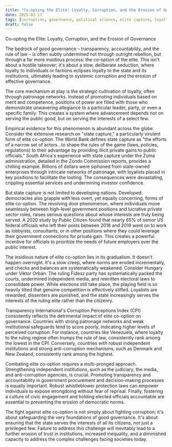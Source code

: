 ```yaml
---
title: "Co-opting the Elite: Loyalty, Corruption, and the Erosion of Governance"
date: 2025-02-17
tags: [corruption, governance, political science, elite capture, loyalty, patronage]
draft: false
---
```

Co-opting the Elite: Loyalty, Corruption, and the Erosion of Governance

The bedrock of good governance – transparency, accountability, and the rule of law – is often subtly undermined not through outright rebellion, but through a far more insidious process: the co-option of the elite. This isn't about a hostile takeover; it's about a slow, deliberate seduction, where loyalty to individuals or factions eclipses loyalty to the state and its institutions, ultimately leading to systemic corruption and the erosion of effective governance.

The core mechanism at play is the strategic cultivation of loyalty, often through patronage networks. Instead of promoting individuals based on merit and competence, positions of power are filled with those who demonstrate unwavering allegiance to a particular leader, party, or even a specific family. This creates a system where advancement depends not on serving the public good, but on serving the interests of a select few.

Empirical evidence for this phenomenon is abundant across the globe. Consider the extensive research on "state capture," a particularly virulent form of elite co-option. The World Bank defines state capture as "the efforts of a narrow set of actors…to shape the rules of the game (laws, policies, regulations) to their advantage by providing illicit private gains to public officials." South Africa's experience with state capture under the Zuma administration, detailed in the Zondo Commission reports, provides a chilling example. Billions of dollars were siphoned from state-owned enterprises through intricate networks of patronage, with loyalists placed in key positions to facilitate the looting. The consequences were devastating, crippling essential services and undermining investor confidence.

But state capture is not limited to developing nations. Developed democracies also grapple with less overt, yet equally concerning, forms of elite co-option. The revolving door phenomenon, where individuals move seamlessly between high-level government positions and lucrative private sector roles, raises serious questions about whose interests are truly being served. A 2020 study by Public Citizen found that nearly 65% of senior US federal officials who left their posts between 2018 and 2019 went on to work as lobbyists, consultants, or in other positions where they could leverage their government connections for private gain. This creates a powerful incentive for officials to prioritize the needs of future employers over the public interest.

The insidious nature of elite co-option lies in its gradualism. It doesn't happen overnight. It's a slow creep, where norms are eroded incrementally, and checks and balances are systematically weakened. Consider Hungary under Viktor Orbán. The ruling Fidesz party has systematically packed the courts, undermined independent media, and rewritten electoral laws to consolidate power. While elections still take place, the playing field is so heavily tilted that genuine competition is effectively stifled. Loyalists are rewarded, dissenters are punished, and the state increasingly serves the interests of the ruling elite rather than the citizenry.

Transparency International's Corruption Perceptions Index (CPI) consistently reflects the detrimental impact of elite co-option on governance. Countries with strong patronage networks and weak institutional safeguards tend to score poorly, indicating higher levels of perceived corruption. For instance, countries like Venezuela, where loyalty to the ruling regime often trumps the rule of law, consistently rank among the lowest in the CPI. Conversely, countries with robust independent institutions and strong anti-corruption mechanisms, such as Denmark and New Zealand, consistently rank among the highest.

Combating elite co-option requires a multi-pronged approach. Strengthening independent institutions, such as the judiciary, the media, and anti-corruption agencies, is crucial. Promoting transparency and accountability in government procurement and decision-making processes is equally important. Robust whistleblower protection laws can empower individuals to expose wrongdoing without fear of reprisal. Finally, fostering a culture of civic engagement and holding elected officials accountable are essential to preventing the erosion of democratic norms.

The fight against elite co-option is not simply about fighting corruption; it's about safeguarding the very foundations of good governance. It's about ensuring that the state serves the interests of all its citizens, not just a privileged few. Failure to address this challenge will inevitably lead to a further erosion of trust in institutions, increased inequality, and a diminished capacity to address the complex challenges facing societies today.
